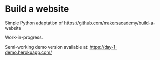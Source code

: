 # Build a website

Simple Python adaptation of https://github.com/makersacademy/build-a-website

Work-in-progress.

Semi-working demo version available at: https://day-1-demo.herokuapp.com/